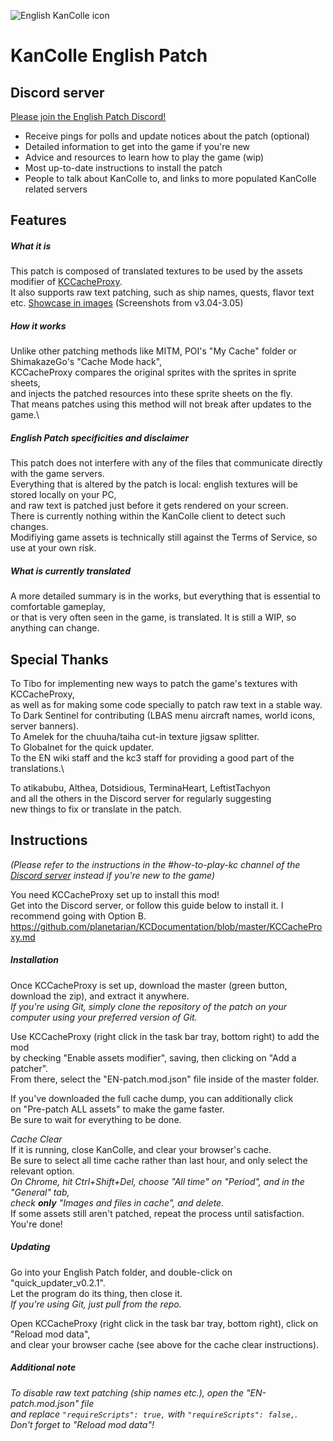 ![English KanColle icon](https://i.imgur.com/kYiiHRo.png)
# KanColle English Patch
## Discord server
[Please join the English Patch Discord!](https://discord.gg/krMeMKB)
- Receive pings for polls and update notices about the patch (optional)
- Detailed information to get into the game if you're new
- Advice and resources to learn how to play the game (wip)
- Most up-to-date instructions to install the patch
- People to talk about KanColle to, and links to more populated KanColle related servers

## Features
##### What it is
This patch is composed of translated textures to be used by the assets modifier of [KCCacheProxy](https://github.com/Tibowl/KCCacheProxy/wiki/Installation-and-setup).\
It also supports raw text patching, such as ship names, quests, flavor text etc.
[Showcase in images](https://imgur.com/a/oAB9f7x) (Screenshots from v3.04-3.05)

##### How it works
Unlike other patching methods like MITM, POI's "My Cache" folder or ShimakazeGo's "Cache Mode hack",\
KCCacheProxy compares the original sprites with the sprites in sprite sheets,\
and injects the patched resources into these sprite sheets on the fly.\
That means patches using this method will not break after updates to the game.\

##### English Patch specificities and disclaimer
This patch does not interfere with any of the files that communicate directly with the game servers.\
Everything that is altered by the patch is local: english textures will be stored locally on your PC,\
and raw text is patched just before it gets rendered on your screen.\
There is currently nothing within the KanColle client to detect such changes.\
Modifiying game assets is technically still against the Terms of Service, so use at your own risk.

##### What is currently translated
A more detailed summary is in the works, but everything that is essential to comfortable gameplay,\
or that is very often seen in the game, is translated. It is still a WIP, so anything can change.

## Special Thanks

To Tibo for implementing new ways to patch the game's textures with KCCacheProxy,\
as well as for making some code specially to patch raw text in a stable way.\
To Dark Sentinel for contributing (LBAS menu aircraft names, world icons, server banners).\
To Amelek for the chuuha/taiha cut-in texture jigsaw splitter.\
To Globalnet for the quick updater.\
To the EN wiki staff and the kc3 staff for providing a good part of the translations.\

To atikabubu, Althea, Dotsidious, TerminaHeart, LeftistTachyon\
and all the others in the Discord server for regularly suggesting\
new things to fix or translate in the patch.

## Instructions
*(Please refer to the instructions in the #how-to-play-kc channel of the* *[Discord server](https://discord.gg/krMeMKB)* *instead if you're new to the game)*

You need KCCacheProxy set up to install this mod!\
Get into the Discord server, or follow this guide below to install it. I recommend going with Option B.\
https://github.com/planetarian/KCDocumentation/blob/master/KCCacheProxy.md

##### Installation
Once KCCacheProxy is set up, download the master (green button, download the zip), and extract it anywhere.\
*If you're using Git, simply clone the repository of the patch on your computer using your preferred version of Git.*

Use KCCacheProxy (right click in the task bar tray, bottom right) to add the mod\
by checking "Enable assets modifier", saving, then clicking on "Add a patcher".\
From there, select the "EN-patch.mod.json" file inside of the master folder.

If you've downloaded the full cache dump, you can additionally click\
on "Pre-patch ALL assets" to make the game faster.\
Be sure to wait for everything to be done.

*Cache Clear*\
If it is running, close KanColle, and clear your browser's cache.\
Be sure to select all time cache rather than last hour, and only select the relevant option.\
*On Chrome, hit Ctrl+Shift+Del, choose "All time" on "Period", and in the "General" tab,\
check **only** "Images and files in cache", and delete.*\
If some assets still aren't patched, repeat the process until satisfaction. You're done!

##### Updating
Go into your English Patch folder, and double-click on "quick_updater_v0.2.1".\
Let the program do its thing, then close it.\
*If you're using Git, just pull from the repo.*

Open KCCacheProxy (right click in the task bar tray, bottom right), click on "Reload mod data",\
and clear your browser cache (see above for the cache clear instructions).

##### Additional note
*To disable raw text patching (ship names etc.), open the "EN-patch.mod.json" file\
and replace `"requireScripts": true,` with `"requireScripts": false,`.\
Don't forget to "Reload mod data"!*